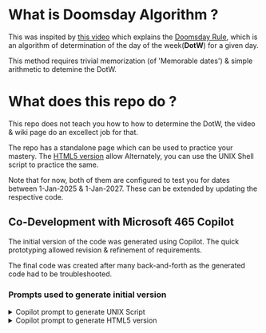 # What is Doomsday Algorithm ?
This was inspited by [this video](https://www.youtube.com/watch?v=z2x3SSBVGJU) which explains the [Doomsday Rule](https://en.wikipedia.org/wiki/Doomsday_rule), which is an algorithm of determination of the day of the week(**DotW**) for a given day.

This method requires trivial memorization (of 'Memorable dates') & simple arithmetic to detemine the DotW.

# What does this repo do ?
This repo does not teach you how to how to determine the DotW, the video & wiki page do an excellect job for that.

The repo has a standalone page which can be used to practice your mastery. The [HTML5 version](index.html) allow
Alternately, you can use the UNIX Shell script to practice the same.

Note that for now, both of them are configured to test you for dates between 1-Jan-2025 & 1-Jan-2027. These can be extended by updating the respective code.


## Co-Development with Microsoft 465 Copilot
The initial version of the code was generated using Copilot. The quick prototyping allowed revision & refinement of requirements.

The final code was created after many back-and-forth as the generated code had to be troubleshooted.


### Prompts used to generate initial version
<details closed>
<summary>Copilot prompt to generate UNIX Script  </summary>

```
Give me a short UNIX shell script which will  print a random date between 1-Jan-2025 to 1-Jan-2027 in a loop, and ask user to guess which day of the week that date corresponds to.
The user would respond with 0-6 (0 for Sun, 1 for Mon ..6 for Sat).
There after, the script will print the user response as string ("Sun", "Mon"...) and also the actual day of the week of the date it had generated earlier.

The script should keep score of how many user guesses were correct & the total question asked.
The loop should exit if user inputs date of week as 99
```

</details>

<details closed>
<summary>Copilot prompt to generate HTML5 version</summary>
  
```
now, I need a standalone HTML version for this.
The page should generate random date, but instead of typing user input, I should have 7 boxes for each day (include the number 0-6 in the captions along with the name of the day).
The score should be easily visible too.
```

</details>
